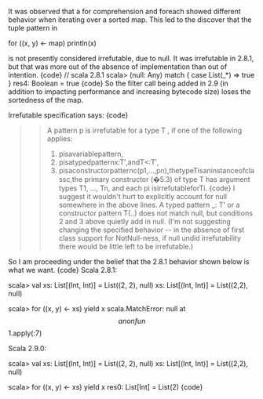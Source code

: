 It was observed that a for comprehension and foreach showed different behavior when iterating over a sorted map.  This led to the discover that the tuple pattern in

  for ((x, y) <- map) println(x)

is not presently considered irrefutable, due to null.  It was irrefutable in 2.8.1, but that was more out of the absence of implementation than out of intention.
{code}
// scala 2.8.1
scala> (null: Any) match { case List(_*) => true }
res4: Boolean = true
{code}
So the filter call being added in 2.9 (in addition to impacting performance and increasing bytecode size) loses the sortedness of the map.

Irrefutable specification says:
{code}
> > A pattern p is irrefutable for a type T , if one of the following applies:
> > 1. pisavariablepattern,
> > 2. pisatypedpatternx:T′,andT<:T′,
> > 3. pisaconstructorpatternc(p1,...,pn),thetypeTisaninstanceofclassc,the primary constructor (�5.3) of type T has argument types T1, ..., Tn, and each pi isirrefutableforTi.
{code}
I suggest it wouldn't hurt to explicitly account for null somewhere in the above lines.  A typed pattern _: T' or a constructor pattern T(..) does not match null, but conditions 2 and 3 above quietly add in null. (I'm not suggesting changing the specified behavior -- in the absence of first class support for NotNull-ness, if null undid irrefutability there would be little left to be irrefutable.)

So I am proceeding under the belief that the 2.8.1 behavior shown below is what we want.
{code}
Scala 2.8.1:

scala> val xs: List[(Int, Int)] = List((2, 2), null)
xs: List[(Int, Int)] = List((2,2), null)

scala> for ((x, y) <- xs) yield x
scala.MatchError: null
	at $$anonfun$$1.apply(<console>:7)

Scala 2.9.0:

scala> val xs: List[(Int, Int)] = List((2, 2), null)
xs: List[(Int, Int)] = List((2,2), null)

scala> for ((x, y) <- xs) yield x
res0: List[Int] = List(2)
{code}


